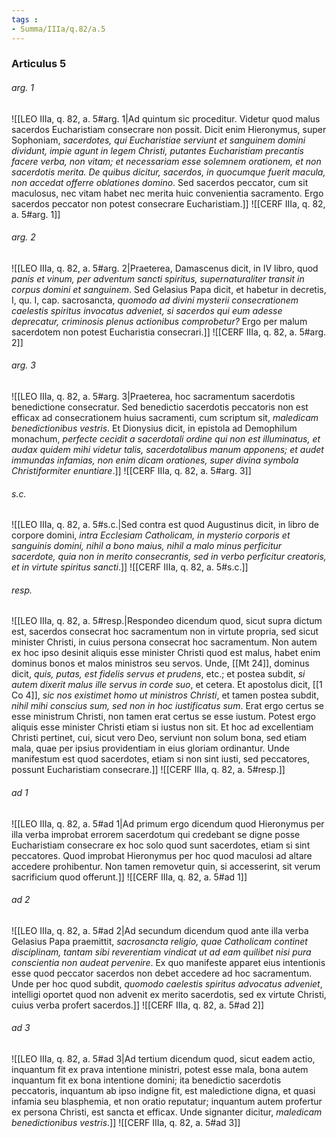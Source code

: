 ```yaml
---
tags : 
- Summa/IIIa/q.82/a.5
---
```


### Articulus 5

###### arg. 1
![[LEO IIIa, q. 82, a. 5#arg. 1|Ad quintum sic proceditur. Videtur quod malus sacerdos Eucharistiam consecrare non possit. Dicit enim Hieronymus, super Sophoniam, *sacerdotes, qui Eucharistiae serviunt et sanguinem domini dividunt, impie agunt in legem Christi, putantes Eucharistiam precantis facere verba, non vitam; et necessariam esse solemnem orationem, et non sacerdotis merita. De quibus dicitur, sacerdos, in quocumque fuerit macula, non accedat offerre oblationes domino*. Sed sacerdos peccator, cum sit maculosus, nec vitam habet nec merita huic convenientia sacramento. Ergo sacerdos peccator non potest consecrare Eucharistiam.]]
![[CERF IIIa, q. 82, a. 5#arg. 1]]

###### arg. 2
![[LEO IIIa, q. 82, a. 5#arg. 2|Praeterea, Damascenus dicit, in IV libro, quod *panis et vinum, per adventum sancti spiritus, supernaturaliter transit in corpus domini et sanguinem*. Sed Gelasius Papa dicit, et habetur in decretis, I, qu. I, cap. sacrosancta, *quomodo ad divini mysterii consecrationem caelestis spiritus invocatus adveniet, si sacerdos qui eum adesse deprecatur, criminosis plenus actionibus comprobetur?* Ergo per malum sacerdotem non potest Eucharistia consecrari.]]
![[CERF IIIa, q. 82, a. 5#arg. 2]]

###### arg. 3
![[LEO IIIa, q. 82, a. 5#arg. 3|Praeterea, hoc sacramentum sacerdotis benedictione consecratur. Sed benedictio sacerdotis peccatoris non est efficax ad consecrationem huius sacramenti, cum scriptum sit, *maledicam benedictionibus vestris*. Et Dionysius dicit, in epistola ad Demophilum monachum, *perfecte cecidit a sacerdotali ordine qui non est illuminatus, et audax quidem mihi videtur talis, sacerdotalibus manum apponens; et audet immundas infamias, non enim dicam orationes, super divina symbola Christiformiter enuntiare*.]]
![[CERF IIIa, q. 82, a. 5#arg. 3]]

###### s.c.
![[LEO IIIa, q. 82, a. 5#s.c.|Sed contra est quod Augustinus dicit, in libro de corpore domini, *intra Ecclesiam Catholicam, in mysterio corporis et sanguinis domini, nihil a bono maius, nihil a malo minus perficitur sacerdote, quia non in merito consecrantis, sed in verbo perficitur creatoris, et in virtute spiritus sancti*.]]
![[CERF IIIa, q. 82, a. 5#s.c.]]

###### resp.
![[LEO IIIa, q. 82, a. 5#resp.|Respondeo dicendum quod, sicut supra dictum est, sacerdos consecrat hoc sacramentum non in virtute propria, sed sicut minister Christi, in cuius persona consecrat hoc sacramentum. Non autem ex hoc ipso desinit aliquis esse minister Christi quod est malus, habet enim dominus bonos et malos ministros seu servos. Unde, [[Mt 24]], dominus dicit, *quis, putas, est fidelis servus et prudens*, etc.; et postea subdit, *si autem dixerit malus ille servus in corde suo*, et cetera. Et apostolus dicit, [[1 Co 4]], *sic nos existimet homo ut ministros Christi*, et tamen postea subdit, *nihil mihi conscius sum, sed non in hoc iustificatus sum*. Erat ergo certus se esse ministrum Christi, non tamen erat certus se esse iustum. Potest ergo aliquis esse minister Christi etiam si iustus non sit. Et hoc ad excellentiam Christi pertinet, cui, sicut vero Deo, serviunt non solum bona, sed etiam mala, quae per ipsius providentiam in eius gloriam ordinantur. Unde manifestum est quod sacerdotes, etiam si non sint iusti, sed peccatores, possunt Eucharistiam consecrare.]]
![[CERF IIIa, q. 82, a. 5#resp.]]

###### ad 1
![[LEO IIIa, q. 82, a. 5#ad 1|Ad primum ergo dicendum quod Hieronymus per illa verba improbat errorem sacerdotum qui credebant se digne posse Eucharistiam consecrare ex hoc solo quod sunt sacerdotes, etiam si sint peccatores. Quod improbat Hieronymus per hoc quod maculosi ad altare accedere prohibentur. Non tamen removetur quin, si accesserint, sit verum sacrificium quod offerunt.]]
![[CERF IIIa, q. 82, a. 5#ad 1]]

###### ad 2
![[LEO IIIa, q. 82, a. 5#ad 2|Ad secundum dicendum quod ante illa verba Gelasius Papa praemittit, *sacrosancta religio, quae Catholicam continet disciplinam, tantam sibi reverentiam vindicat ut ad eam quilibet nisi pura conscientia non audeat pervenire*. Ex quo manifeste apparet eius intentionis esse quod peccator sacerdos non debet accedere ad hoc sacramentum. Unde per hoc quod subdit, *quomodo caelestis spiritus advocatus adveniet*, intelligi oportet quod non advenit ex merito sacerdotis, sed ex virtute Christi, cuius verba profert sacerdos.]]
![[CERF IIIa, q. 82, a. 5#ad 2]]

###### ad 3
![[LEO IIIa, q. 82, a. 5#ad 3|Ad tertium dicendum quod, sicut eadem actio, inquantum fit ex prava intentione ministri, potest esse mala, bona autem inquantum fit ex bona intentione domini; ita benedictio sacerdotis peccatoris, inquantum ab ipso indigne fit, est maledictione digna, et quasi infamia seu blasphemia, et non oratio reputatur; inquantum autem profertur ex persona Christi, est sancta et efficax. Unde signanter dicitur, *maledicam benedictionibus vestris*.]]
![[CERF IIIa, q. 82, a. 5#ad 3]]

